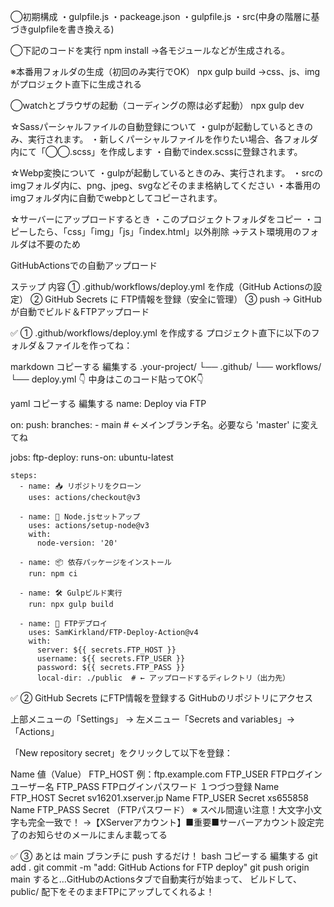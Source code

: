 ◯初期構成
・gulpfile.js
・packeage.json
・gulpfile.js
・src(中身の階層に基づきgulpfileを書き換える)

◯下記のコードを実行
npm install
→各モジュールなどが生成される。

※本番用フォルダの生成（初回のみ実行でOK）
npx gulp build
→css、js、imgがプロジェクト直下に生成される

◯watchとブラウザの起動（コーディングの際は必ず起動）
npx gulp dev

☆Sassパーシャルファイルの自動登録について
・gulpが起動しているときのみ、実行されます。
・新しくパーシャルファイルを作りたい場合、各フォルダ内にて「◯◯.scss」を作成します
・自動でindex.scssに登録されます。

☆Webp変換について
・gulpが起動しているときのみ、実行されます。
・srcのimgフォルダ内に、png、jpeg、svgなどそのまま格納してください
・本番用のimgフォルダ内に自動でwebpとしてコピーされます。

☆サーバーにアップロードするとき
・このプロジェクトフォルダをコピー
・コピーしたら、「css」「img」「js」「index.html」以外削除
→テスト環境用のフォルダは不要のため



GitHubActionsでの自動アップロード

ステップ	内容
①	.github/workflows/deploy.yml を作成（GitHub Actionsの設定）
②	GitHub Secrets に FTP情報を登録（安全に管理）
③	push → GitHubが自動でビルド＆FTPアップロード


✅ ① .github/workflows/deploy.yml を作成する
プロジェクト直下に以下のフォルダ＆ファイルを作ってね：

markdown
コピーする
編集する
.your-project/
└── .github/
    └── workflows/
        └── deploy.yml
👇 中身はこのコード貼ってOK👇

yaml
コピーする
編集する
name: Deploy via FTP

on:
  push:
    branches:
      - main  # ←メインブランチ名。必要なら 'master' に変えてね

jobs:
  ftp-deploy:
    runs-on: ubuntu-latest

    steps:
      - name: 📥 リポジトリをクローン
        uses: actions/checkout@v3

      - name: 🔧 Node.jsセットアップ
        uses: actions/setup-node@v3
        with:
          node-version: '20'

      - name: 📦 依存パッケージをインストール
        run: npm ci

      - name: 🛠️ Gulpビルド実行
        run: npx gulp build

      - name: 🚀 FTPデプロイ
        uses: SamKirkland/FTP-Deploy-Action@v4
        with:
          server: ${{ secrets.FTP_HOST }}
          username: ${{ secrets.FTP_USER }}
          password: ${{ secrets.FTP_PASS }}
          local-dir: ./public  # ← アップロードするディレクトリ（出力先）


✅ ② GitHub Secrets にFTP情報を登録する
GitHubのリポジトリにアクセス

上部メニューの「Settings」 → 左メニュー「Secrets and variables」→「Actions」

「New repository secret」をクリックして以下を登録：


Name	値（Value）
FTP_HOST	例：ftp.example.com
FTP_USER	FTPログインユーザー名
FTP_PASS	FTPログインパスワード
１つづつ登録
Name FTP_HOST
Secret sv16201.xserver.jp
Name FTP_USER
Secret xs655858
Name FTP_PASS
Secret （FTPパスワード）
※ スペル間違い注意！大文字小文字も完全一致で！
→【XServerアカウント】■重要■サーバーアカウント設定完了のお知らせのメールにまんま載ってる

✅ ③ あとは main ブランチに push するだけ！
bash
コピーする
編集する
git add .
git commit -m "add: GitHub Actions for FTP deploy"
git push origin main
すると…GitHubのActionsタブで自動実行が始まって、
ビルドして、public/ 配下をそのままFTPにアップしてくれるよ！


